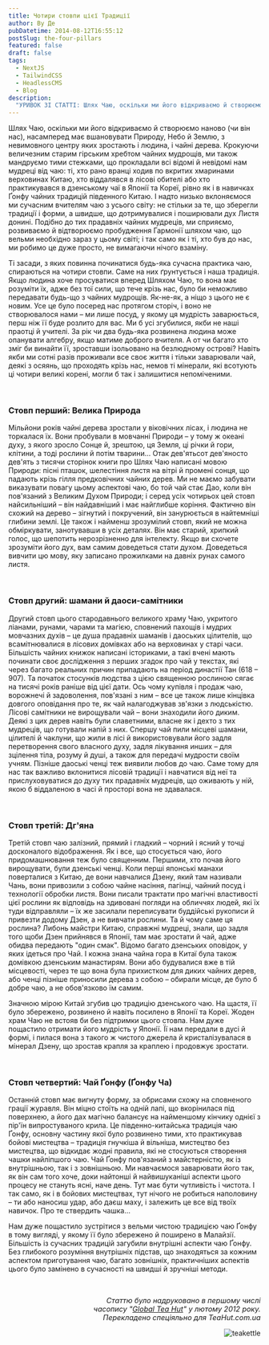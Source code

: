 ```yaml
---
title: Чотири стовпи цієї Традиції
author: Ву Де
pubDatetime: 2014-08-12T16:55:12
postSlug: the-four-pillars
featured: false
draft: false
tags:
  - NextJS
  - TailwindCSS
  - HeadlessCMS
  - Blog
description:
  "УРИВОК ЗІ СТАТТІ: Шлях Чаю, оскільки ми його відкриваємо й створюємо наново (чи він нас), насамперед має вшановувати Природу, Небо й Землю, з невимовного центру яких зростають і людина, і чайні дерева."
---
```


Шлях Чаю, оскільки ми його відкриваємо й створюємо наново (чи він нас), насамперед має вшановувати Природу, Небо й Землю, з невимовного центру яких зростають і людина, і чайні дерева. Крокуючи величезним старим гірським хребтом чайних мудрощів, ми також мандруємо тими стежками, що прокладали всі відомі й невідомі нам мудреці від чаю: ті, хто рано вранці ходив по вкритих хмаринами верховинах Китаю, хто віддалявся в лісові обителі або хто практикувався в дзенському чаї в Японії та Кореї, рівно як і в навичках Ґонфу чайних традицій південного Китаю. І надто низько вклоняємося ми сучасним вчителям чаю з усього світу: не стільки за те, що зберегли традиції і форми, а швидше, що дотримувалися і поширювали дух Листя донині. Подібно до тих прадавніх чайних мудреців, ми сприяємо, розвиваємо й відтворюємо пробудження Гармонії шляхом чаю, що вельми необхідно зараз у цьому світі; і так само як і ті, хто був до нас, ми робимо це дуже просто, не вимагаючи нічого взаміну.

Ті засади, з яких повинна починатися будь-яка сучасна практика чаю, спираються на чотири стовпи. Саме на них ґрунтується і наша традиція. Якщо людина хоче просуватися вперед Шляхом Чаю, то вона має розуміти їх, адже без тої сили, що тече крізь нас, було би неможливо передавати будь-що з чайних мудрощів. Як-не-як, а ніщо з цього не є новим. Усе це було посеред нас протягом сторіч, і воно не створювалося нами – ми лише посуд, у якому ця мудрість заварюється, перш ніж її буде розлито для вас. Ми б усі згубилися, якби не наші праотці й учителі. За рік чи два будь-яка розвинена людина може опанувати алгебру, якщо матиме доброго вчителя. А от чи багато хто зміг би винайти її, зроставши ізольовано на безлюдному острові? Навіть якби ми сотні разів проживали все своє життя і тільки заварювали чай, деякі з осяянь, що проходять крізь нас, немов ті мінерали, які всотують ці чотири великі корені, могли б так і залишитися непоміченими.
 
<p>&nbsp;</p>

### Стовп перший: Велика Природа

Мільйони років чайні дерева зростали у віковічних лісах, і людина не торкалася їх. Вони пробували в мовчанні Природи – у тому ж океані духу, з якого зросло Сонце й, зрештою, ця Земля, ці річки й гори, клітини, а тоді рослини й потім тварини... Отак дев'ятьсот дев'яносто дев'ять з тисячи сторінок книги про Шлях Чаю написані мовою Природи: пісні пташок, шелестіння листя на вітрі й промені сонця, що падають крізь гілля предковічних чайних дерев. Ми не маємо забувати виказувати повагу цьому аспектові чаю, бо той чай стає Дао, коли він пов'язаний з Великим Духом Природи; і серед усіх чотирьох цей стовп найсильніший – він найдавніший і має найглибше коріння. Фактично він схожий на дерево – зігнутий і покручений, він занурюється в найтемніші глибини землі. Це також і найменш зрозумілий стовп, який не можна обміркувати, занотувавши в усіх деталях. Він має старий, хрипкий голос, що шепотить нерозрізненно для інтелекту. Якщо ви схочете зрозуміти його дух, вам самим доведеться стати духом. Доведеться вивчити цю мову, яку записано прожилками на давніх рунах самого листя.

<p>&nbsp;</p>

### Стовп другий: шамани й даоси-самітники

Другий стовп цього стародавнього великого храму Чаю, укритого ліанами, рунами, чарами та магією, сповнений пахощів і мудрих мовчазних духів – це душа прадавніх шаманів і даоських цілителів, що всамітнювалися в лісових домівках або на верховинах у старі часи. Більшість чайних книжок написані істориками, а такі вчені мають починати своє дослідження з перших згадок про чай у текстах, які через багато реальних причин припадають на період династії Тан (618 – 907). Та початок стосунків людства з цією священною рослиною сягає на тисячі років раніше від цієї дати. Ось чому купівля і продаж чаю, ворожнечі й задоволення, пов'язані з ним – все це також лише кінцівка довгого оповідання про те, як чай налагоджував зв'язки з людськістю. Лісові самітники не вирощували чай – вони знаходили його диким. Деякі з цих дерев навіть були славетними, власне як і дехто з тих мудреців, що готували напій з них. Спершу чай пили місцеві шамани, цілителі й чаклуни, що жили в лісі й використовували його задля перетворення свого власного духу, задля лікування инших – для зцілення тіла, розуму й душі, а також для передачі мудрости своїм учням. Пізніше даоські ченці теж виявили любов до чаю. Саме тому для нас так важливо вклонитися лісовій традиції і навчатися від неї та прислуховуватися до духу тих прадавніх мудреців, що оживають у ній, якою б віддаленою в часі й просторі вона не здавалася.

<p>&nbsp;</p>

### Стовп третій: Дг'яна

Третій стовп чаю залізний, прямий і гладкий – чорний і ясний у точці досконалого відображення. Як і все, що стосується чаю, його придомашнювання теж було священним. Першими, хто почав його вирощувати, були дзенські ченці. Коли перші японські манахи поверталися з Китаю, де вони навчалися Дзену, який там називали Чань, вони привозили з собою чайне насіння, пагінці, чайний посуд і технології обробки листя. Вони писали трактати про магічні властивості цієї рослини як відповідь на здивовані погляди на обличчях людей, які їх туди відправляли – їх же засилали переписувати буддійські рукописи й привезти додому Дзен, а не вивчати рослини. Та й чому саме ця рослина? Либонь майстри Китаю, справжні мудреці, знали, що задля того щоби Дзен прийнявся в Японії, там має зростати й чай, адже обидва передають "один смак". Відомо багато дзенських оповідок, у яких ідеться про Чай. І кожна знана чайна гора в Китаї була також домівкою дзенським манастирям. Вони або будувалися вже в тій місцевості, через те що вона була прихистком для диких чайних дерев, або ченці пізніше приносили дерева з собою – обирали місце, де було б добре чаю, а не обов'язково їм самим.

Значною мірою Китай згубив цю традицію дзенського чаю. На щастя, її було збережено, розвинено й навіть посилено в Японії та Кореї. Жоден храм Чаю не встояв би без підтримки цього стовпа. Нам дуже пощастило отримати його мудрість у Японії. Її нам передали в дусі й формі, і пилася вона з такого ж чистого джерела й кристалізувалася в мінерал Дзену, що зростав крапля за краплею і продовжує зростати.

<p>&nbsp;</p>

### Стовп четвертий: Чай Ґонфу (Ґонфу Ча)

Останній стовп має вигнуту форму, за обрисами схожу на сповненого грації журавля. Він міцно стоїть на одній лапі, що вкорінилася під поверхнею, а його дах магічно балансує на найменшому кінчику однієї з пір'їн випростуваного крила. Це південно-китайська традиція чаю Ґонфу, основну частину якої було розвинено тими, хто практикував бойові мистецтва – традиція гнучкіша й вільніша, мистецтво без мистецтва, що відкидає жодні правила, які не стосуються створення чашки найліпшого чаю. Чай Ґонфу пов'язаний з майстерністю, як із внутрішньою, так і з зовнішньою. Ми навчаємося заварювати його так, як він сам того хоче, доки найтонші й найвишуканіші аспекти цього процесу не стануть ясні, наче день. Тут має бути чутливість і чистота. І так само, як і в бойових мистецтвах, тут нічого не робиться наполовину – ти або наносиш удар, або даєш маху, і залежить це все від твоїх навичок. Про те ствердить чашка...

Нам дуже пощастило зустрітися з вельми чистою традицією чаю Ґонфу в тому вигляді, у якому її було збережено й поширено в Малайзії. Більшість із сучасних традицій загубили внутрішні аспекти чаю Ґонфу. Без глибокого розуміння внутрішніх підстав, що знаходяться за кожним аспектом приготування чаю, багато зовнішніх, практичніших аспектів цього було замінено в сучасності на швидші й зручніші методи.

<p>&nbsp;</p>
<p style="text-align: right; font-size: 0.9rem"><em>Статтю було надруковано в першому числі</em><br /><em>часопису "<a href="http://www.globalteahut.org/" target="_blank" rel="noopener noreferrer">Global Tea Hut</a>" у лютому 2012 року.</em><br /><em>Перекладено спеціяльно для TeaHut.com.ua</em></p>
<p><img style="float: right;" src="/images/teakettle.gif" alt="teakettle" /></p>
<p>&nbsp;</p>